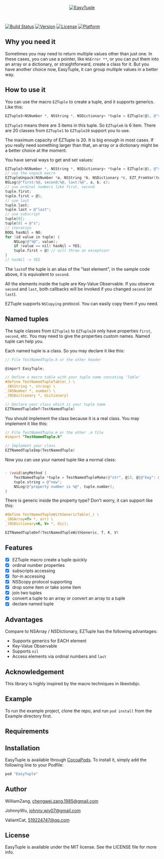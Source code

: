 <p align="center">
	<a href="https://github.com/meituan/EasyTuple"><img src="https://github.com/meituan/EasyTuple/raw/master/Logo/logo.png" alt="EasyTuple" /></a>
</p>
<br />

[![Build Status](https://travis-ci.org/meituan/EasyTuple.svg?branch=master)](https://travis-ci.org/meituan/EasyTuple)
[![Version](https://img.shields.io/cocoapods/v/EasyTuple.svg?style=flat)](http://cocoapods.org/pods/EasyTuple)
[![License](https://img.shields.io/cocoapods/l/EasyTuple.svg?style=flat)](http://cocoapods.org/pods/EasyTuple)
[![Platform](https://img.shields.io/cocoapods/p/EasyTuple.svg?style=flat)](http://cocoapods.org/pods/EasyTuple)

## Why you need it

Sometimes you may need to return multiple values other than just one. In these cases, you can use a pointer, like `NSError **`, or you can put them into an array or a dictionary, or straightforward, create a class for it. But you have another choice now, EasyTuple, it can group multiple values in a better way.

## How to use it

You can use the macro `EZTuple` to create a tuple, and it supports generics. Like this:

```objective-c
EZTuple3<NSNumber *, NSString *, NSDictionary> *tuple = EZTuple(@1, @"string", nil);
```

`EZTuple3` means there are 3 items in this tuple. So `EZTuple6` is 6 item. There are 20 classes from `EZTuple1` to `EZTuple20` support you to use.

The maximum capacity of EZTuple is 20. It is big enough in most cases. If you really need something larger than that, an array or a dictionary might be a better choice at the moment.

You have serval ways to get and set values:

```objective-c
EZTuple3<NSNumber *, NSString *, NSDictionary> *tuple = EZTuple(@1, @"string", nil);
// use the unpack macro
EZTupleUnpack(NSNumber *a, NSString *b, NSDictionary *c, EZT_FromVar(tuple));
NSLog(@"first:%@, second:%@, last:%@", a, b, c);
// use ordinal numbers like first, second
tuple.first;
tuple.first = @5;
// use last
tuple.last;
tuple.last = @"last";
// use subscript
tuple[0];
tuple[0] = @"s";
// iteration
BOOL hasNil = NO;
for (id value in tuple) {
    NSLog(@"%@", value);
    if (value == nil) hasNil = YES;
    tuple.first = @3 // will throw an exception!
}
// hasNil -> YES
```

The `last`of the tuple is an alias of the "last element", in the sample code above, it is equivalent to `second`.

All the elements inside the tuple are Key-Value Observable. If you observe `second` and `last`, both callbacks will be invoked if you changed `second` (or `last`).

EZTuple supports `NSCopying` protocol. You can easily copy them if you need.

## Named tuples

The tuple classes from `EZTuple1` to `EZTuple20` only have properties `first`, `second`, etc. You may need to give the properties custom names. Named tuple can help you.

Each named tuple is a class. So you may declare it like this:

```objective-c
// File TestNamedTuple.h or the other header

@import EasyTuple;

// Define a macro table with your tuple name concating 'Table'
#define TestNamedTupleTable(_) \
_(NSString *, string) \
_(NSNumber *, number) \
_(NSDictionary *, dictionary)

// Declare your class which is your tuple name
EZTNamedTupleDef(TestNamedTuple)
```

You should implement the class because it is a real class. You may implement it like this:

```objective-c
// File TestNamedTuple.m or the other .m file
#import "TestNamedTuple.h"

// Implement your class
EZTNamedTupleImp(TestNamedTuple)
```

Now you can use your named tuple like a normal class:

```objective-c

- (void)anyMethod {
    TestNamedTuple *tuple = TestNamedTupleMake(@"str", @15, @{@"key": @"value"});
    tuple.string = @"new";
    NSLog(@"property number is %@", tuple.number);
}

```

There is generic inside the property type? Don't worry, it can support like this:

```objective-c
#define TestNamedTupleWithGenericTable(_) \
_(NSArray<T> *, arr) \
_(NSDictionary<K, V> *, dic);

EZTNamedTupleDef(TestNamedTupleWithGeneric, T, K, V)

```

## Features

* [x] EZTuple macro create a tuple quickly
* [x] ordinal number properties
* [x] subscripts accessing
* [x] for-in accessing
* [x] NSScopy protocol supporting
* [x] drop some item or take some item
* [x] join two tuples
* [x] convert a tuple to an array or convert an array to a tuple
* [x] declare named tuple

## Advantages

Compare to NSArray / NSDictionary, EZTuple has the following advantages:

* Supports generics for EACH element
* Key-Value Observable
* Supports `nil`
* Access elements via ordinal numbers and `last`

## Acknowledgement

This library is highly inspired by the macro techniques in libextobjc.

## Example

To run the example project, clone the repo, and run `pod install` from the Example directory first.

## Requirements

## Installation

EasyTuple is available through [CocoaPods](http://cocoapods.org). To install
it, simply add the following line to your Podfile:

```ruby
pod "EasyTuple"
```

## Author

WilliamZang, chengwei.zang.1985@gmail.com

JohnnyWu, johnny.wjy07@gmail.com

ValiantCat, 519224747@qq.com

## License

EasyTuple is available under the MIT license. See the LICENSE file for more info.

